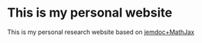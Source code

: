 This is my personal website
=====================================

This is my personal research website based on <a href="https://github.com/wsshin/jemdoc_mathjax" target="blank">jemdoc+MathJax</a>

